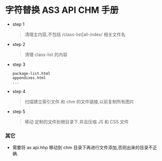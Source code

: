 字符替换 AS3 API CHM 手册
===========================

 * step 1

	> 清理主内容,不包括 /class-list|all-index/ 相关文件名


 * step 2

	> 清理 class-list 的内容

 * step 3 
 	
	```
 	package-list.html
 	appendixes.html
	...
 	```

 * step 4
	
	> 扫描建立索引文件.和 chm 的文件链接,以前复制所有图片

 * step 5

	> 移动 定制的文件到根目录下.并且压缩 JS 和 CSS 文件


### 其它

 * 需要将 as api.hhp 移动到 chm 目录下再进行文件添加,否则出来的目录不正确.